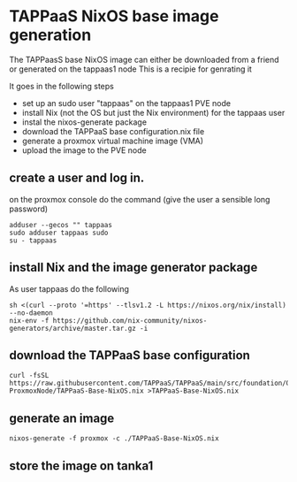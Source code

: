 # TAPPaaS NixOS base image generation

The TAPPaasS base NixOS image can either be downloaded from a friend or generated on the tappaas1 node
This is a recipie for genrating it

It goes in the following steps

- set up an sudo user "tappaas" on the tappaas1 PVE node
- install Nix (not the OS but just the Nix environment) for the tappaas user
- instal the nixos-generate package
- download the TAPPaaS base configuration.nix file
- generate a proxmox virtual machine image (VMA)
- upload the image to the PVE node

## create a user and log in.

on the proxmox console do the command (give the user a sensible long password)

```
adduser --gecos "" tappaas
sudo adduser tappaas sudo
su - tappaas
```

## install Nix and the image generator package

As user tappaas do the following

```
sh <(curl --proto '=https' --tlsv1.2 -L https://nixos.org/nix/install) --no-daemon
nix-env -f https://github.com/nix-community/nixos-generators/archive/master.tar.gz -i
```

## download the TAPPaaS base configuration


```
curl -fsSL  https://raw.githubusercontent.com/TAPPaaS/TAPPaaS/main/src/foundation/00-ProxmoxNode/TAPPaaS-Base-NixOS.nix >TAPPaaS-Base-NixOS.nix
```

## generate an image

```
nixos-generate -f proxmox -c ./TAPPaaS-Base-NixOS.nix
```

## store the image on tanka1

